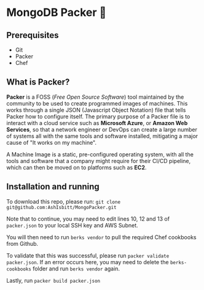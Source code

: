 # MongoDB Packer :mango:

## Prerequisites

- Git
- Packer
- Chef


## What is Packer?

**Packer** is a FOSS (*Free Open Source Software*) tool maintained by the community to be used to create programmed images of machines. This works through a single JSON (Javascript Object Notation) file that tells Packer how to configure itself. The primary purpose of a Packer file is to interact with a cloud service such as **Microsoft Azure**, or **Amazon Web Services**, so that a network engineer or DevOps can create a large number of systems all with the same tools and software installed, mitigating a major cause of "It works on my machine".

A Machine Image is a static, pre-configured operating system, with all the tools and software that a company might require for their CI/CD pipeline, which can then be moved on to platforms such as **EC2**. 

## Installation and running

To download this repo, please run: ```git clone git@github.com:AshIsbitt/MongoPacker.git```

Note that to continue, you may need to edit lines 10, 12 and 13 of `packer.json` to your local SSH key and AWS Subnet. 

You will then need to run `berks vendor` to pull the required Chef cookbooks from Github.

To validate that this was successful, please run `packer validate packer.json`. If an error occurs here, you may need to delete the `berks-cookbooks` folder and run `berks vendor` again.

Lastly, run `packer build packer.json`